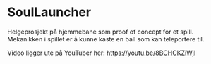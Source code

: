 # SoulLauncher

Helgeprosjekt på hjemmebane som proof of concept for et spill. Mekanikken i spillet er å kunne kaste en ball som kan teleportere til.

Video ligger ute på YouTuber her:
https://youtu.be/8BCHCKZiWjI
